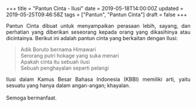 +++
title = "Pantun Cinta - Ilusi"
date = 2019-05-18T14:00:00Z
updated = 2019-05-25T09:46:58Z
tags = ["Pantun", "Pantun Cinta"]
draft = false
+++

<div dir="ltr" style="text-align: left;" trbidi="on"><div style="text-align: justify;">Pantun Cinta dibuat untuk menyampaikan perasaan lebih, sayang, dan perhatian yang diberikan seseorang kepada orang yang dikasihinya atau dicintainya. Berikut ini adalah pantun cinta yang berkaitan dengan Ilusi:</div><blockquote class="tr_bq">Adik Boruto bernama Himawari<br />Serorang putri hokage yang suka menari<br />Apakah cinta itu sebuah ilusi<br />Sebuah penghayalan seperti pelangi</blockquote><div style="text-align: justify;">Ilusi dalam Kamus Besar Bahasa Indonesia (KBBI) memiliki arti, yaitu sesuatu yang hanya dalam angan-angan; khayalan.</div><div style="text-align: justify;"><br /></div><div style="text-align: justify;">Semoga bermanfaat. </div></div>
